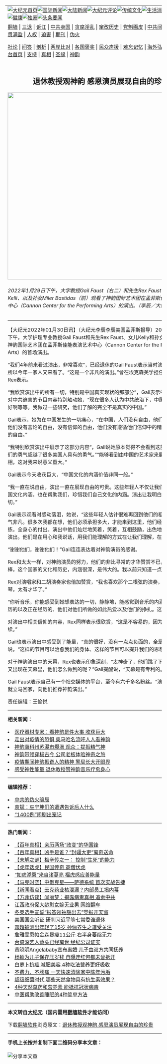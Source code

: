 <a name="1" id="1" target="_blank"></a><span id="1"></span>
<table align=center border="0"><tr><td colspan="2" VALIGN=TOP><a href="https://github.com/ogiiia3764/djy/blob/master/gb/nf1351518.md#1"><img src="https://raw.githubusercontent.com/ogiiia3764/www/master/t/djy/1.jpg" title="大纪元首页" alt="大纪元首页"></a><a href="https://github.com/ogiiia3764/djy/blob/master/gb/n24hr.md#1"><img src="https://raw.githubusercontent.com/ogiiia3764/www/master/t/djy/3.jpg" title="国际新闻" alt="国际新闻"></a><a href="https://github.com/ogiiia3764/djy/blob/master/gb/nsc413.md#1"><img src="https://raw.githubusercontent.com/ogiiia3764/www/master/t/djy/4.jpg" title="大陆新闻" alt="大陆新闻"></a><a href="https://github.com/ogiiia3764/djy/blob/master/gb/news392.md#1"><img src="https://raw.githubusercontent.com/ogiiia3764/www/master/t/djy/5.jpg" title="大纪元评论" alt="大纪元评论"></a><a href="https://github.com/ogiiia3764/djy/blob/master/gb/news2007.md#1"><img src="https://raw.githubusercontent.com/ogiiia3764/www/master/t/djy/6.jpg" title="传统文化" alt="传统文化"></a><a href="https://github.com/ogiiia3764/djy/blob/master/gb/news2008.md#1"><img src="https://raw.githubusercontent.com/ogiiia3764/www/master/t/djy/7.jpg" title="生活消费" alt="生活消费"></a><a href="https://github.com/ogiiia3764/djy/blob/master/gb/ncyule.md#1"><img src="https://raw.githubusercontent.com/ogiiia3764/www/master/t/djy/8.jpg" title="娱乐休闲" alt="娱乐休闲"></a><a href="https://github.com/ogiiia3764/djy/blob/master/gb/nsc1002.md#1"><img src="https://raw.githubusercontent.com/ogiiia3764/www/master/t/djy/9.jpg" title="健康" alt="健康"></a><a href="https://github.com/ogiiia3764/djy/blob/master/gb/nf6092.md#1"><img src="https://raw.githubusercontent.com/ogiiia3764/www/master/t/djy/10a.jpg" title="独家" alt="独家"></a><a href="https://github.com/ogiiia3764/djy/blob/master/gb/nf4514.md#1"><img src="https://raw.githubusercontent.com/ogiiia3764/www/master/t/djy/12a.jpg" title="头条要闻" alt="头条要闻"></a></td></tr>
<tr><td colspan="2" VALIGN=TOP><a target="_blank" href="https://github.com/ogiiia3764/www/blob/master/README.md?zsrh#1">翻墙</a> | <a target="_blank" href="https://github.com/ogiiia3764/djy/blob/master/gb/nf5657.md#1">三退</a> | <a target="_blank" href="https://github.com/ogiiia3764/djy/blob/master/gb/nf6124.md#1">诉江</a> | <a target="_blank" href="https://github.com/ogiiia3764/djy/blob/master/gb/nf1176117.md#1">中共卖国</a> | <a target="_blank" href="https://github.com/ogiiia3764/djy/blob/master/gb/nf5773.md#1">贪腐淫乱</a> | <a target="_blank" href="https://github.com/ogiiia3764/djy/blob/master/gb/nf1176115.md#1">窜改历史</a> | <a target="_blank" href="https://github.com/ogiiia3764/djy/blob/master/gb/nf1176107.md#1">党魁画皮</a> | <a target="_blank" href="https://github.com/ogiiia3764/djy/blob/master/gb/nf1320400.md#1">中共间谍</a> | <a target="_blank" href="https://github.com/ogiiia3764/djy/blob/master/gb/nf1176114.md#1">破坏传统</a> | <a target="_blank" href="https://github.com/ogiiia3764/ntdtv/blob/master/gb/prog447_1.md#1">恶贯满盈</a> | <a target="_blank" href="https://github.com/ogiiia3764/djy/blob/master/gb/ncid278.md#1">人权</a> | <a target="_blank" href="https://github.com/ogiiia3764/djy/blob/master/gb/nf1176111.md#1">迫害</a> | <a target="_blank" href="https://gitlab.com/szzdlab/mh-qikan/blob/master/README.md#1">期刊</a> | <a target="_blank" href="https://github.com/ogiiia3764/djy/blob/master/gb/nf5562.md#1">伪火</a></p><p><a target="_blank" href="https://github.com/ogiiia3764/djy/blob/master/gb/9p.md#1">社论</a> | <a target="_blank" href="https://github.com/ogiiia3764/djy/blob/master/gb/nf4378.md#1">问答</a> | <a target="_blank" href="https://github.com/ogiiia3764/djy/blob/master/gb/nf5792.md#1">剖析</a> | <a target="_blank" href="https://github.com/ogiiia3764/djy/blob/master/gb/nf5735.md#1">两岸比对</a> | <a target="_blank" href="https://github.com/ogiiia3764/djy/blob/master/gb/nf6119.md#1">各国褒奖</a> | <a target="_blank" href="https://github.com/ogiiia3764/djy/blob/master/gb/nf6120.md#1">民众声援</a> | <a target="_blank" href="https://github.com/ogiiia3764/djy/blob/master/gb/nf1188594.md#1">难忘记忆</a> | <a target="_blank" href="https://github.com/ogiiia3764/djy/blob/master/gb/nf3180.md#1">海外弘传</a> | <a target="_blank" href="https://github.com/ogiiia3764/djy/blob/master/gb/nf5410.md#1">万人上访</a> | <a target="_blank" href="https://github.com/ogiiia3764/www/blob/master/README.md?zsrh#1">平台首页</a> | <a target="_blank" href="https://github.com/ogiiia3764/djy/blob/master/gb/nf4386.md#1">支持</a> | <a target="_blank" href="https://github.com/ogiiia3764/djy/blob/master/gb/nf4389.md#1">真相</a> | <a target="_blank" href="https://github.com/ogiiia3764/djy/blob/master/gb/nf5790.md#1">圣缘</a> | <a target="_blank" href="https://github.com/ogiiia3764/djy/blob/master/gb/nf4786.md#1">神韵</a></td></tr>
<tr><td VALIGN=TOP width="626"><h2 align=center>退休教授观神韵 感恩演员展现自由的珍贵</h2>
<img width="600" src="https://i.epochtimes.com/assets/uploads/2022/01/id13541715-220129185451100731-600x400.jpg" />
<h6>2022年1月29日下午，大学教授Gail Faust（右二）和先生Rex Faust（右一）、女儿Kelli、以及孙女Miler Bastidas（前）观看了神韵国际艺术团在孟菲斯佳能表演艺术中心（Cannon Center for the Performing Arts）的演出。（李辰／大纪元）
</h6>
<hr>
	<p>【大纪元2022年01月30日讯】（大纪元李辰李辰美国孟菲斯报导）2022年1月29日下午，大学护理专业教授Gail Faust和先生Rex Faust、女儿Kelly和孙女一家人观看了<ahref="https://github.com/ogiiia3764/djy/blob/master/gb/tag/%E7%A5%9E%E9%9F%B5.md#1">神韵</a>国际艺术团在<ahref="https://github.com/ogiiia3764/djy/blob/master/gb/tag/%E5%AD%9F%E8%8F%B2%E6%96%AF%E4%BD%B3%E8%83%BD%E8%A1%A8%E6%BC%94%E8%89%BA%E6%9C%AF%E4%B8%AD%E5%BF%83.md#1">孟菲斯佳能表演艺术中心</a>（Cannon Center for the Performing Arts）的首场演出。</p>
<p>“我们4年前来看过演出，非常喜欢”，已经退休的Gail Faust表示当时演出印象深刻，所以今年一家人又来看了。“这是一个非凡的演出。”曾在埃克森美孚担任会计35年的Rex表示。</p>
<p>“我欣赏演出中的所有一切，特别是中国真实现状的那部分”，Gail表示中国信仰者面对中共迫害的节目内容特别触动她，“现在很多人认为中共统治下，中国人没有什么不好啊等等。我做过一些研究，他们了解的完全不是真实的中国。”</p>
<p>Gail表示，她为在中国发生的一切痛心，“在中国，人们没有<ahref="https://github.com/ogiiia3764/djy/blob/master/gb/tag/%E8%87%AA%E7%94%B1.md#1">自由</a>，他们只是生活着。他们没有言论的自由，没有信仰的自由，他们没有遵循他们信仰中的精神准则而生活的自由。”</p>
<p>“我特别欣赏演出中展示了这部分内容”，Gail说她原本觉得不会看到这部分内容，“他们的勇气超越了很多美国人具有的勇气。”“能够看到由中国的艺术家来展现这部分真相，这对我来说意义重大。”</p>
<p>Gail表示今天收获巨大，“<ahref="https://github.com/ogiiia3764/djy/blob/master/gb/tag/%E4%B8%AD%E5%9B%BD%E6%96%87%E5%8C%96.md#1">中国文化</a>的内涵价值非同一般。”</p>
<p>“我一直在说<ahref="https://github.com/ogiiia3764/djy/blob/master/gb/tag/%E8%87%AA%E7%94%B1.md#1">自由</a>，演出一直在展现自由的可贵。这些年轻人不仅让我们更好地理解<ahref="https://github.com/ogiiia3764/djy/blob/master/gb/tag/%E4%B8%AD%E5%9B%BD%E6%96%87%E5%8C%96.md#1">中国文化</a>内涵，也在帮助我们，珍惜我们自己文化的内涵。演出让我明白了这所有的一切。”</p>
<p>Gail表示观看时感动落泪，她说，“这些年轻人估计很难再回到他们的祖国，他们的勇气非凡。很多次我都在想，他们必须承担多大，才能来到这里，他们经过很多年的苦练，全身心的付出。演出中他们灿烂地笑着，笑着，互相鼓励，出色地完成了他们的演出。他们是在用心和我说话，用我们能理解的方式在让我们理解，在使我们受益。”</p>
<p>“谢谢他们，谢谢他们！”Gail连连表达着对<ahref="https://github.com/ogiiia3764/djy/blob/master/gb/tag/%E7%A5%9E%E9%9F%B5.md#1">神韵</a>演员的感谢。</p>
<p>Rex和太太一样，对神韵演员的努力，他们的非比寻常的才华赞赏不已，“演出绝对棒，这个国家的文化和历史，内涵很深，是伟大的。我以前只知道一点点。”</p>
<p>Rex对演唱家和二胡演奏家也倍加赞赏，“我也喜欢那个二根弦的演奏，我称之为小提琴，太有才华了。”</p>
<p>“你听音乐，你能感受到她想表达的一切，静静地，能感觉到音乐的内涵，他们曾经经历的以及正在经历的、他们对他们所做的如此热爱以及他们的挣扎。这音乐太棒了。”</p>
<p>对演出中相关信仰的内容，Rex同样表示很欣赏，“这是不容易的，因为迫害还在继续。”</p>
<p>Gail也表示演出中感受到了能量，“真的很好，没有一点点负面的，全是正面的。”Gail说，“这样的节目可以治愈我们的身体、这样的节目可以提升我们的思想和灵魂。”</p>
<p>对于神韵演出中的天幕，Rex也表示印象深刻，“太神奇了，他们跳了下来，突然间，又出现在天幕里，他们怎么做到的呢？”Gail提醒说，“天幕是有专利的。”</p>
<p>Gail Faust表示自己有一个社交媒体的平台，至今有六千多名粉丝。“演出结束后，我就立马回家，向他们推荐神韵演出。”</p>
<p>责任编辑：王愉悦</p>
	
<hr>


<strong>相关新闻：</strong>
<li><a href="https://github.com/ogiiia3764/djy/blob/master/gb/22/1/27/n13533201.md#1">医疗器材专家：看神韵是件大事 收获巨大</a></li>
<li><a href="https://github.com/ogiiia3764/djy/blob/master/gb/22/1/27/n13533462.md#1">走出对疫情的恐惧 奥马哈名流吁人人看神韵</a></li>
<li><a href="https://github.com/ogiiia3764/djy/blob/master/gb/22/1/27/n13533466.md#1">神韵南科州苏瀑市爆满 观众：提振精气神</a></li>
<li><a href="https://github.com/ogiiia3764/djy/blob/master/gb/22/1/27/n13533585.md#1">神韵带领穿梭古今 公司老板体验神奇之旅</a></li>
<li><a href="https://github.com/ogiiia3764/djy/blob/master/gb/22/1/27/n13533669.md#1">疫情期间神韵振奋人的精神 警局长大开眼界</a></li>
<li><a href="https://github.com/ogiiia3764/djy/blob/master/gb/22/1/27/n13533893.md#1">感受神性能量 退休教授赞神韵音乐疗愈身心</a></li>
<hr>


<strong>编辑推荐：</strong>
<li><a href="https://github.com/upjkzu3674/djy/blob/master/gb/16/1/21/n4622075.md?dfh#1" target="_blank">中共的伪火骗局</a></li><li><a href="https://github.com/tsiac2612/djy/blob/master/gb/19/8/13/n11449283.md#1" target="_blank">袁斌：巫宁坤们的遭遇告诉后人什么</a></li><li><a href="https://github.com/tsiac2612/djy/blob/master/gb/13/5/31/n3883126.md#1" target="_blank">“1400例”闹剧出笼记</a></li>
<hr>

<strong>热门新闻：</strong>
<li><a href="https://github.com/exlujn314/djy/blob/master/gb/22/1/21/n13521022.md#1">【百年真相】亲历两场“政变”的华国锋</a></li>
<li><a href="https://github.com/exlujn314/djy/blob/master/gb/22/1/18/n13513761.md#1">【百年真相】凶手是谁？“封疆大吏”离奇送命</a></li>
<li><a href="https://github.com/exlujn314/djy/blob/master/gb/22/1/21/n13521460.md#1">【未解之谜】梅辛传之一： 控制“生死”的能力</a></li>
<li><a href="https://github.com/exlujn314/djy/blob/master/gb/22/1/18/n13513970.md#1">【虎年话虎】民国传奇 高僧伏虎</a></li>
<li><a href="https://github.com/exlujn314/djy/blob/master/gb/22/1/24/n13526013.md#1">“如虎添翼”来自诸葛亮  福虎感应善能量</a></li>
<li><a href="https://github.com/exlujn314/djy/blob/master/gb/22/1/29/n13538845.md#1">【马克时空】中俄克星——萨德系统 首次实战告捷</a></li>
<li><a href="https://github.com/exlujn314/djy/blob/master/gb/22/1/30/n13540508.md#1">【新闻看点】云克药业核泄漏？内部员工揭内幕</a></li>
<li><a href="https://github.com/exlujn314/djy/blob/master/gb/22/1/28/n13536311.md#1">【方菲访谈】闫丽梦：揭露病毒真相 追责中共</a></li>
<li><a href="https://github.com/exlujn314/djy/blob/master/gb/22/1/28/n13536574.md#1">江西政府促大龄剩女嫁无业男 网络翻车</a></li>
<li><a href="https://github.com/exlujn314/djy/blob/master/gb/22/1/28/n13535794.md#1">冬奥选手宣誓“报答领袖豁出去”党报开天窗</a></li>
<li><a href="https://github.com/exlujn314/djy/blob/master/gb/22/1/28/n13535306.md#1">美国国会听证 研判习近平等七常委谁退休</a></li>
<li><a href="https://github.com/exlujn314/djy/blob/master/gb/22/1/27/n13534359.md#1">邓超被测出年轻了15岁 孙俪养生之道受关注</a></li>
<li><a href="https://github.com/exlujn314/djy/blob/master/gb/22/1/27/n13533327.md#1">詹雅雯患帕金森暴瘦11公斤 右半身萎缩无力</a></li>
<li><a href="https://github.com/exlujn314/djy/blob/master/gb/22/1/27/n13532761.md#1">台资深艺人蔡头已经离世 经纪公司证实</a></li>
<li><a href="https://github.com/exlujn314/djy/blob/master/gb/22/1/28/n13535626.md#1">黄晓明Angelababy宣布离婚 儿子由双方共同抚养</a></li>
<li><a href="https://github.com/exlujn314/djy/blob/master/gb/22/1/27/n13534675.md#1">杨颖为儿子保存压岁钱 自曝连红包都未曾拆开</a></li>
<li><a href="https://github.com/exlujn314/djy/blob/master/gb/22/1/27/n13534363.md#1">白萝卜抗癌 减肥美容 4种吃法营养更好吸收</a></li>
<li><a href="https://github.com/exlujn314/djy/blob/master/gb/22/1/26/n13529618.md#1">不费力、不腰痛 一天快速清除家中陈年污垢</a></li>
<li><a href="https://github.com/exlujn314/djy/blob/master/gb/22/1/27/n13533638.md#1">超级细菌时代 哪些天然食物具有抗生素效果？</a></li>
<li><a href="https://github.com/exlujn314/djy/blob/master/gb/22/1/27/n13533732.md#1">4种天然草药和营养素 能抵抗冠状病毒</a></li>
<li><a href="https://github.com/exlujn314/djy/blob/master/gb/22/1/28/n13536068.md#1">中医帮助改善睡眠的4种简单方法</a></li>
<hr>

<strong>本文转自<a href="https://www.epochtimes.com">大纪元</a>（国内需用<a href="https://github.com/ogiiia3764/www/blob/master/README.md#8">翻墙软件</a>才能访问）</strong><p>下载<a href="https://github.com/ogiiia3764/www/blob/master/README.md#8">翻墙软件</a>浏览原文：<a href="https://www.epochtimes.com/gb/22/1/30/n13541678.htm">退休教授观神韵 感恩演员展现自由的珍贵</a></p><hr>

<strong>手机上长按并复制下面二维码分享本文章：</strong><br><br><img src="https://chart.apis.google.com/chart?cht=qr&chs=240x240&choe=UTF-8&chld=M|2&chl=https://github.com/ogiiia3764/djy/blob/master/gb/22/1/30/n13541678.md%231" title="分享本文章"></td><td VALIGN=TOP><a href="https://github.com/ogiiia3764/djy/blob/master/gb/16/1/21/n4622075.md?dfh#1" target="_blank"><img src="https://raw.githubusercontent.com/ogiiia3764/djy/master/gb/300/wei-f1.jpg" title="中共的伪火骗局"  alt="中共的伪火骗局"></a><br><a href="https://github.com/ogiiia3764/www/blob/master/README.md?dfh#9" target="_blank"><img src="https://raw.githubusercontent.com/ogiiia3764/djy/master/gb/300/yong-h.jpg" title="永恒的见证"  alt="永恒的见证"></a><br><a href="https://github.com/ogiiia3764/djy/blob/master/gb/13/9/29/n3974789.md?dfh#1" target="_blank"><img src="https://raw.githubusercontent.com/ogiiia3764/djy/master/gb/300/shang-lnz.jpg" title="善良女子被中共投男牢"  alt="善良女子被中共投男牢"></a><br><a href="https://github.com/ogiiia3764/djy/blob/master/gb/16/3/16/n4663449.md?dfh#1" target="_blank"><img src="https://raw.githubusercontent.com/ogiiia3764/djy/master/gb/300/huo-z3.jpg" title="警卫目击活摘器官"  alt="警卫目击活摘器官"></a><br><a href="https://github.com/ogiiia3764/djy/blob/master/gb/16/8/7/n8177641.md?dfh#1" target="_blank"><img src="https://raw.githubusercontent.com/ogiiia3764/djy/master/gb/300/huo-z4.jpg" title="证人描述活摘恐怖"  alt="证人描述活摘恐怖"></a><br><a href="https://github.com/ogiiia3764/djy/blob/master/gb/10/4/19/n2881569.md?dfh#1" target="_blank"><img src="https://raw.githubusercontent.com/ogiiia3764/djy/master/gb/300/huo-z1.jpg" title="揭开活摘器官黑幕"  alt="揭开活摘器官黑幕"></a><br><a href="https://github.com/ogiiia3764/djy/blob/master/gb/10/11/7/n3077476.md?dfh#1" target="_blank"><img src="https://raw.githubusercontent.com/ogiiia3764/djy/master/gb/300/ma-ks.jpg" title="马克思的成魔之路"  alt="马克思的成魔之路"></a><br><a href="https://github.com/ogiiia3764/djy/blob/master/gb/14/6/9/n4173977.md?dfh#1" target="_blank"><img src="https://raw.githubusercontent.com/ogiiia3764/djy/master/gb/300/chang-zs.jpg" title="藏字石 蕴天机"  alt="藏字石 蕴天机"></a><br><a href="https://github.com/ogiiia3764/djy/blob/master/gb/18/5/10/n10381511.md?dfh#1" target="_blank"><img src="https://raw.githubusercontent.com/ogiiia3764/djy/master/gb/300/st1.jpg" title="关注三亿人三退"  alt="关注三亿人三退"></a><br><a href="https://github.com/ogiiia3764/djy/blob/master/gb/18/3/21/n10237682.md?dfh#1" target="_blank"><img src="https://raw.githubusercontent.com/ogiiia3764/djy/master/gb/300/jie-t.jpg" title="解体中共复兴中华"  alt="解体中共复兴中华"></a><br><a href="https://github.com/ogiiia3764/djy/blob/master/gb/9/2/9/n2422991.md?dfh#1" target="_blank"><img src="https://raw.githubusercontent.com/ogiiia3764/djy/master/gb/300/gao-zs.jpg" title="中共迫害良心律师"  alt="中共迫害良心律师"></a><br><a href="https://github.com/ogiiia3764/djy/blob/master/gb/18/12/9/n10900044.md?dfh#1" target="_blank"><img src="https://raw.githubusercontent.com/ogiiia3764/djy/master/gb/300/sj1.jpg" title="三百多万人举报江泽民"  alt="三百多万人举报江泽民"></a><br><a href="https://github.com/ogiiia3764/djy/blob/master/gb/18/8/28/n10672014.md?dfh#1" target="_blank"><img src="https://raw.githubusercontent.com/ogiiia3764/djy/master/gb/300/sj2.jpg" title="这些官员为何起诉江泽民"  alt="这些官员为何起诉江泽民"></a><br><a href="https://github.com/ogiiia3764/djy/blob/master/gb/8/12/18/n2367165.md?dfh#1" target="_blank"><img src="https://raw.githubusercontent.com/ogiiia3764/djy/master/gb/300/liangan.jpg" title="海峡两岸的强烈对比"  alt="海峡两岸的强烈对比"></a><br><a href="https://github.com/ogiiia3764/djy/blob/master/gb/15/12/10/n4593139.md?dfh#1" target="_blank"><img src="https://raw.githubusercontent.com/ogiiia3764/djy/master/gb/300/jia-ndzl.jpg" title="加拿大总理的贺信"  alt="加拿大总理的贺信"></a><br><a href="https://github.com/ogiiia3764/djy/blob/master/gb/11/6/17/n3289382.md?dfh#1" target="_blank"><img src="https://raw.githubusercontent.com/ogiiia3764/djy/master/gb/300/xiao-wd.jpg" title="探寻真相兼听则明"  alt="探寻真相兼听则明"></a><br><a href="https://github.com/ogiiia3764/djy/blob/master/gb/18/10/27/n10812623.md?dfh#1" target="_blank"><img src="https://raw.githubusercontent.com/ogiiia3764/djy/master/gb/300/yindu.jpg" title="印度媒体报道东方"  alt="印度媒体报道东方"></a><br><a href="https://github.com/ogiiia3764/djy/blob/master/gb/18/6/9/n10469652.md?dfh#1" target="_blank"><img src="https://raw.githubusercontent.com/ogiiia3764/djy/master/gb/300/xie-j.jpg" title="不一样的海外校园"  alt="不一样的海外校园"></a><br><a href="https://github.com/ogiiia3764/djy/blob/master/gb/7/4/5/n1669415.md?dfh#1" target="_blank"><img src="https://raw.githubusercontent.com/ogiiia3764/djy/master/gb/300/li-up.jpg" title="从大师到徒弟的传奇"  alt="从大师到徒弟的传奇"></a><br><a href="https://github.com/ogiiia3764/djy/blob/master/gb/17/5/26/n9191512.md?dfh#1" target="_blank"><img src="https://raw.githubusercontent.com/ogiiia3764/djy/master/gb/300/zfl2.jpg" title="亿万人与东方一本奇书"  alt="亿万人与东方一本奇书"></a><br><a href="https://github.com/ogiiia3764/djy/blob/master/gb/13/11/27/n4020290.md?dfh#1" target="_blank"><img src="https://raw.githubusercontent.com/ogiiia3764/djy/master/gb/300/zhen-h.jpg" title="大陆见不到的震撼场面"  alt="大陆见不到的震撼场面"></a><br><a href="https://github.com/ogiiia3764/djy/blob/master/gb/15/7/17/n4482910.md?dfh#1" target="_blank"><img src="https://raw.githubusercontent.com/ogiiia3764/djy/master/gb/300/dalu-sk.jpg" title="人心向善 大陆当初盛况"  alt="人心向善 大陆当初盛况"></a><br><a href="https://github.com/ogiiia3764/djy/blob/master/gb/19/1/5/n10955468.md?dfh#1" target="_blank"><img src="https://raw.githubusercontent.com/ogiiia3764/djy/master/gb/300/zfl1.jpg" title="追寻真理 这书讲什么"  alt="追寻真理 这书讲什么"></a><br><a href="https://github.com/ogiiia3764/www/blob/master/README.md?dfh#1" target="_blank"><img src="https://raw.githubusercontent.com/ogiiia3764/djy/master/gb/300/fq1.jpg" title="下载免费翻墙软件"  alt="下载免费翻墙软件"></a><br></td></tr></table>
